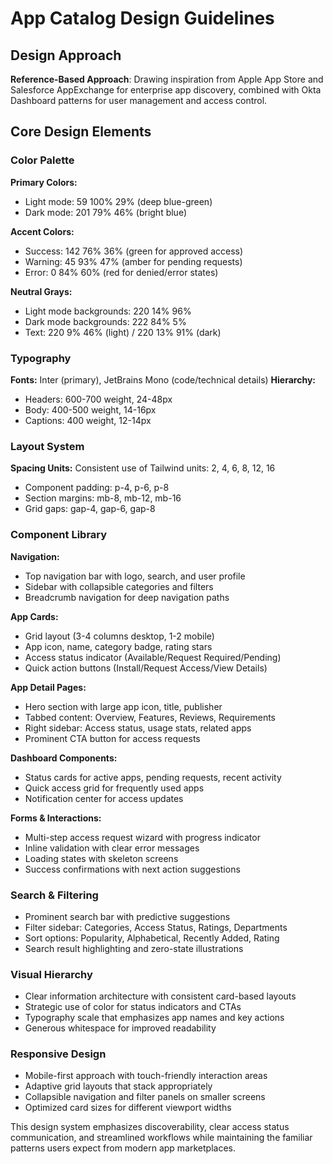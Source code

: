 # App Catalog Design Guidelines

## Design Approach
**Reference-Based Approach**: Drawing inspiration from Apple App Store and Salesforce AppExchange for enterprise app discovery, combined with Okta Dashboard patterns for user management and access control.

## Core Design Elements

### Color Palette
**Primary Colors:**
- Light mode: 59 100% 29% (deep blue-green)
- Dark mode: 201 79% 46% (bright blue)

**Accent Colors:**
- Success: 142 76% 36% (green for approved access)
- Warning: 45 93% 47% (amber for pending requests)
- Error: 0 84% 60% (red for denied/error states)

**Neutral Grays:**
- Light mode backgrounds: 220 14% 96%
- Dark mode backgrounds: 222 84% 5%
- Text: 220 9% 46% (light) / 220 13% 91% (dark)

### Typography
**Fonts:** Inter (primary), JetBrains Mono (code/technical details)
**Hierarchy:**
- Headers: 600-700 weight, 24-48px
- Body: 400-500 weight, 14-16px
- Captions: 400 weight, 12-14px

### Layout System
**Spacing Units:** Consistent use of Tailwind units: 2, 4, 6, 8, 12, 16
- Component padding: p-4, p-6, p-8
- Section margins: mb-8, mb-12, mb-16
- Grid gaps: gap-4, gap-6, gap-8

### Component Library

**Navigation:**
- Top navigation bar with logo, search, and user profile
- Sidebar with collapsible categories and filters
- Breadcrumb navigation for deep navigation paths

**App Cards:**
- Grid layout (3-4 columns desktop, 1-2 mobile)
- App icon, name, category badge, rating stars
- Access status indicator (Available/Request Required/Pending)
- Quick action buttons (Install/Request Access/View Details)

**App Detail Pages:**
- Hero section with large app icon, title, publisher
- Tabbed content: Overview, Features, Reviews, Requirements
- Right sidebar: Access status, usage stats, related apps
- Prominent CTA button for access requests

**Dashboard Components:**
- Status cards for active apps, pending requests, recent activity
- Quick access grid for frequently used apps
- Notification center for access updates

**Forms & Interactions:**
- Multi-step access request wizard with progress indicator
- Inline validation with clear error messages
- Loading states with skeleton screens
- Success confirmations with next action suggestions

### Search & Filtering
- Prominent search bar with predictive suggestions
- Filter sidebar: Categories, Access Status, Ratings, Departments
- Sort options: Popularity, Alphabetical, Recently Added, Rating
- Search result highlighting and zero-state illustrations

### Visual Hierarchy
- Clear information architecture with consistent card-based layouts
- Strategic use of color for status indicators and CTAs
- Typography scale that emphasizes app names and key actions
- Generous whitespace for improved readability

### Responsive Design
- Mobile-first approach with touch-friendly interaction areas
- Adaptive grid layouts that stack appropriately
- Collapsible navigation and filter panels on smaller screens
- Optimized card sizes for different viewport widths

This design system emphasizes discoverability, clear access status communication, and streamlined workflows while maintaining the familiar patterns users expect from modern app marketplaces.